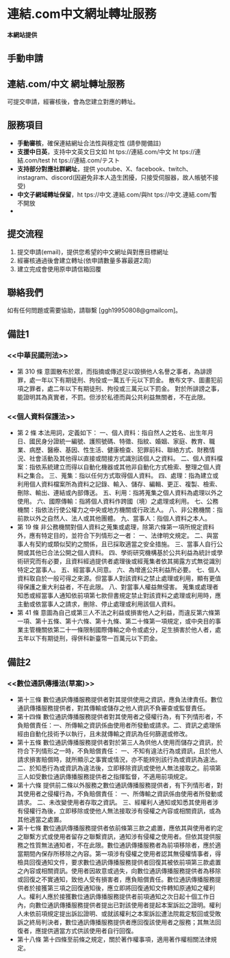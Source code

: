 # 連結.com中文網址轉址服務


#### 本網站提供 
## **手動申請** 
## **連結.com/中文** 網址轉址服務
可提交申請，經審核後，會為您建立對應的轉址。


## 服務項目
- **手動審核**，確保連結網址合法性與穩定性 (請參閱備註)
- **支援中日英**，支持中文英文日文如 ht tps://連結.com/中文 ht tps://連結.com/test ht tps://連結.com/テスト
- **支持部分對應社群網址**，提供 youtube、X、facebook、twitch、instagram、discord(因避免非本人造生困擾，只接受伺服器，故人帳號不接受)
- **中文子網域轉址保留**，ht tps://中文.連結.com/與ht tps://中文.連結.com/暫不開放  
- 
## 提交流程
1. 提交申請(email)，提供您希望的中文網址與對應目標網址  
2. 經審核通過後會建立轉址(依申請數量多寡最遲2周)
3. 建立完成會使用原申請信箱回覆

## 聯絡我們
如有任何問題或需要協助，請聯繫 [ggh19950808@gmailcom]。

## 備註1
### <<中華民國刑法>>
- 第 310 條
意圖散布於眾，而指摘或傳述足以毀損他人名譽之事者，為誹謗罪，處一年以下有期徒刑、拘役或一萬五千元以下罰金。
散布文字、圖畫犯前項之罪者，處二年以下有期徒刑、拘役或三萬元以下罰金。
對於所誹謗之事，能證明其為真實者，不罰。但涉於私德而與公共利益無關者，不在此限。
### <<個人資料保護法>>
- 第 2 條
本法用詞，定義如下：
一、個人資料：指自然人之姓名、出生年月日、國民身分證統一編號、護照號碼、特徵、指紋、婚姻、家庭、教育、職業、病歷、醫療、基因、性生活、健康檢查、犯罪前科、聯絡方式、財務情況、社會活動及其他得以直接或間接方式識別該個人之資料。
二、個人資料檔案：指依系統建立而得以自動化機器或其他非自動化方式檢索、整理之個人資料之集合。
三、蒐集：指以任何方式取得個人資料。
四、處理：指為建立或利用個人資料檔案所為資料之記錄、輸入、儲存、編輯、更正、複製、檢索、刪除、輸出、連結或內部傳送。
五、利用：指將蒐集之個人資料為處理以外之使用。
六、國際傳輸：指將個人資料作跨國（境）之處理或利用。
七、公務機關：指依法行使公權力之中央或地方機關或行政法人。
八、非公務機關：指前款以外之自然人、法人或其他團體。
九、當事人：指個人資料之本人。
- 第 19 條
非公務機關對個人資料之蒐集或處理，除第六條第一項所規定資料外，應有特定目的，並符合下列情形之一者：
一、法律明文規定。
二、與當事人有契約或類似契約之關係，且已採取適當之安全措施。
三、當事人自行公開或其他已合法公開之個人資料。
四、學術研究機構基於公共利益為統計或學術研究而有必要，且資料經過提供者處理後或經蒐集者依其揭露方式無從識別特定之當事人。
五、經當事人同意。
六、為增進公共利益所必要。
七、個人資料取自於一般可得之來源。但當事人對該資料之禁止處理或利用，顯有更值得保護之重大利益者，不在此限。
八、對當事人權益無侵害。
蒐集或處理者知悉或經當事人通知依前項第七款但書規定禁止對該資料之處理或利用時，應主動或依當事人之請求，刪除、停止處理或利用該個人資料。
- 第 41 條
意圖為自己或第三人不法之利益或損害他人之利益，而違反第六條第一項、第十五條、第十六條、第十九條、第二十條第一項規定，或中央目的事業主管機關依第二十一條限制國際傳輸之命令或處分，足生損害於他人者，處五年以下有期徒刑，得併科新臺幣一百萬元以下罰金。

## 備註2
### <<數位通訊傳播法(草案)>>
- 第十三條
數位通訊傳播服務提供者對其提供使用之資訊，應負法律責任。數位通訊傳播服務提供者，對其傳輸或儲存之他人資訊不負審查或監督責任。
- 第十四條
數位通訊傳播服務提供者對其使用者之侵權行為，有下列情形者，不負賠償責任：一、所傳輸之資訊係由使用者所發動或請求。二、資訊之處理係經由自動化技術予以執行，且未就傳輸之資訊為任何篩選或修改。
- 第十五條
數位通訊傳播服務提供者對於第三人為供他人使用而儲存之資訊，於符合下列情形之一時，不負賠償責任：
一、不知有違法行為或資訊，且於他人請求損害賠償時，就所顯示之事實或情況，亦不能辨別該行為或資訊為違法。
二、於知悉行為或資訊為違法後，立即移除資訊或使他人無法接取之。前項第三人如受數位通訊傳播服務提供者之指揮監督，不適用前項規定。
- 第十六條
提供前二條以外服務之數位通訊傳播服務提供者，有下列情形者，對其使用者之侵權行為，不負賠償責任：
一、所傳輸之資訊係由使用者所發動或請求。
二、未改變使用者存取之資訊。
三、經權利人通知或知悉其使用者涉有侵權行為後，立即移除或使他人無法接取涉有侵權之內容或相關資訊，或為其他適當之處置。
- 第十七條
數位通訊傳播服務提供者依前條第三款之處置，應依其與使用者約定之聯繫方式或使用者留存之聯繫資訊，通知涉有侵權之使用者。但依其提供服務之性質無法通知者，不在此限。數位通訊傳播服務者為前項移除者，應於適當期間內保存所移除之內容。第一項涉有侵權之使用者認其無侵權情事者，得檢具回復通知文件，要求數位通訊傳播服務提供者回復其被依前項第三款處置之內容或相關資訊。使用者因故意或過失，向數位通訊傳播服務提供者為移除或回復之不實通知，致他人受有損害者，應負賠償責任。數位通訊傳播服務提供者於接獲第三項之回復通知後，應立即將回復通知文件轉知原通知之權利人。權利人應於接獲數位通訊傳播服務提供者前項通知之次日起十個工作日內，向數位通訊傳播服務提供者提出已對該使用者提起本案訴訟之證明。權利人未依前項規定提出訴訟證明、或就該權利之本案訴訟遭法院裁定駁回或受敗訴之終局判決者，數位通訊傳播服務提供者應回復該使用者之服務；其無法回復者，應提供適當方式供該使用者自行回復。
- 第十八條
第十四條至前條之規定，關於著作權事項，適用著作權相關法律規定。












